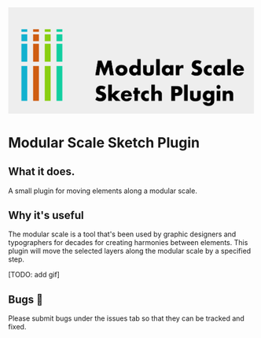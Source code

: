 <img alt="Modular Scale Plugin Logo" src="./Contents/Resources/modular-scale-plugin-logo.png" width="500" />

# Modular Scale Sketch Plugin

## What it does.
A small plugin for moving elements along a modular scale. 

## Why it's useful
The modular scale is a tool that's been used by graphic designers and typographers
for decades for creating harmonies between elements. This plugin will move the selected
layers along the modular scale by a specified step.

[TODO: add gif]

## Bugs 🐞
Please submit bugs under the issues tab so that they can be tracked and fixed.
